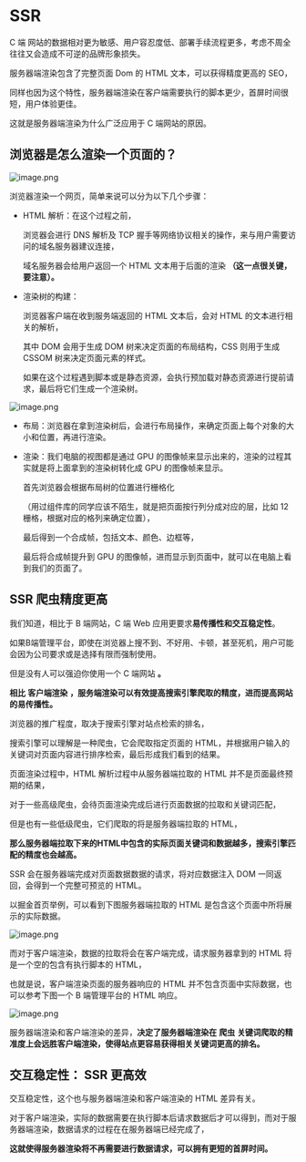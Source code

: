 # SSR

C 端 网站的数据相对更为敏感、用户容忍度低、部署手续流程更多，考虑不周全往往又会造成不可逆的品牌形象损失。

服务器端渲染包含了完整页面 Dom 的 HTML 文本，可以获得精度更高的 SEO，

同样也因为这个特性，服务器端渲染在客户端需要执行的脚本更少，首屏时间很短，用户体验更佳。

这就是服务器端渲染为什么广泛应用于 C 端网站的原因。

## 浏览器是怎么渲染一个页面的？

![image.png](https://cdn.nlark.com/yuque/0/2023/webp/1614731/1683954015032-c09f38f2-36f3-4473-bae5-96fa9ed7f1c7.webp) 

浏览器渲染一个网页，简单来说可以分为以下几个步骤：

- HTML 解析：在这个过程之前，

  浏览器会进行 DNS 解析及 TCP 握手等网络协议相关的操作，来与用户需要访问的域名服务器建议连接，

  域名服务器会给用户返回一个 HTML 文本用于后面的渲染 **（这一点很关键，要注意）。**

- 渲染树的构建：

  浏览器客户端在收到服务端返回的 HTML 文本后，会对 HTML 的文本进行相关的解析，

  其中 DOM 会用于生成 DOM 树来决定页面的布局结构，CSS 则用于生成 CSSOM 树来决定页面元素的样式。

  如果在这个过程遇到脚本或是静态资源，会执行预加载对静态资源进行提前请求，最后将它们生成一个渲染树。

![image.png](https://cdn.nlark.com/yuque/0/2023/webp/1614731/1683954015078-d3075294-3b9b-4ea5-94ff-f5edc63613bd.webp)

- 布局：浏览器在拿到渲染树后，会进行布局操作，来确定页面上每个对象的大小和位置，再进行渲染。

- 渲染：我们电脑的视图都是通过 GPU 的图像帧来显示出来的，渲染的过程其实就是将上面拿到的渲染树转化成 GPU 的图像帧来显示。

  首先浏览器会根据布局树的位置进行栅格化

  （用过组件库的同学应该不陌生，就是把页面按行列分成对应的层，比如 12 栅格，根据对应的格列来确定位置），

  最后得到一个合成帧，包括文本、颜色、边框等，

  最后将合成帧提升到 GPU 的图像帧，进而显示到页面中，就可以在电脑上看到我们的页面了。

## SSR 爬虫精度更高

我们知道，相比于 B 端网站，C 端 Web 应用更要求**易传播性和交互稳定性**。

如果B端管理平台，即使在浏览器上搜不到、不好用、卡顿，甚至死机，用户可能会因为公司要求或是选择有限而强制使用。

但是没有人可以强迫你使用一个 C 端网站 **。**

**相比** **客户端渲染** **，服务端渲染可以有效提高搜索引擎爬取的精度，进而提高网站的易传播性。**

浏览器的推广程度，取决于搜索引擎对站点检索的排名，

搜索引擎可以理解是一种爬虫，它会爬取指定页面的 HTML，并根据用户输入的关键词对页面内容进行排序检索，最后形成我们看到的结果。

页面渲染过程中，HTML 解析过程中从服务器端拉取的 HTML 并不是页面最终预期的结果，

对于一些高级爬虫，会待页面渲染完成后进行页面数据的拉取和关键词匹配，

但是也有一些低级爬虫，它们爬取的将是服务器端拉取的 HTML，

**那么服务器端拉取下来的HTML中包含的实际页面关键词和数据越多，搜索引擎匹配的精度也会越高。**

SSR 会在服务器端完成对页面数据数据的请求，将对应数据注入 DOM 一同返回，会得到一个完整可预览的 HTML。

以掘金首页举例，可以看到下图服务器端拉取的 HTML 是包含这个页面中所将展示的实际数据。

![image.png](https://cdn.nlark.com/yuque/0/2023/webp/1614731/1683954176335-f587edf9-a7c3-4c0c-9d90-556b0683236b.webp) 

而对于客户端渲染，数据的拉取将会在客户端完成，请求服务器拿到的 HTML 将是一个空的包含有执行脚本的 HTML，

也就是说，客户端渲染页面的服务器响应的 HTML 并不包含页面中实际数据，也可以参考下图一个 B 端管理平台的 HTML 响应。

![image.png](https://cdn.nlark.com/yuque/0/2023/webp/1614731/1683954176266-0ad59186-bea0-498d-8280-7486dc1bc84d.webp)

服务器端渲染和客户端渲染的差异，**决定了服务器端渲染在** **爬虫** **关键词爬取的精准度上会远胜客户端渲染，使得站点更容易获得相关关键词更高的排名。**

## 交互稳定性： SSR 更高效

交互稳定性，这个也与服务器端渲染和客户端渲染的 HTML 差异有关。

对于客户端渲染，实际的数据需要在执行脚本后请求数据后才可以得到，而对于服务器端渲染，数据请求的过程在在服务器端已经完成了，

**这就使得服务器渲染将不再需要进行数据请求，可以拥有更短的首屏时间。**






























































































































































































































































































































































































